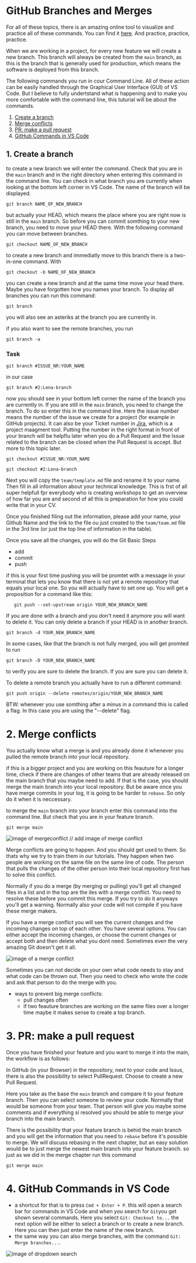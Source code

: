 # GitHub Branches and Merges

For all of these topics, there is an amazing online tool to visualize and practice all of these commands.
You can find it [here](https://learngitbranching.js.org/). And practice, practice, practice.

When we are working in a project, for every new feature we will create a new branch. This branch will always be created from the `main` branch, as this is the branch that is generally used for production, which means the software is deployed from this branch.

The following commands you run in cour Command Line. All of these action can be easily handled through the Graphical User Interface (GUI) of VS Code. But I believe to fully undertstand what is happening and to make you more comfortable with the command line, this tuturial will be about the commands.

1. [Create a branch](#1-create-a-branch)
2. [Merge conflicts](#2-merge-conflicts)
3. [PR: make a pull request](#3-pr-make-a-pull-request)
4. [GitHub Commands in VS Code](#4-github-commands-in-vs-code)

## 1. Create a branch

to create a new branch we will enter the command. Check that you are in the `main` branch and in the right directory when entering this command in the command line. You can check in what branch you are currently when looking at the bottom left corner in VS Code. The name of the branch will be displayed.

```
git branch NAME_OF_NEW_BRANCH
```

but actually your HEAD, which means the place where you are right now is still in the `main` branch. So before you can commit somthing to your new branch, you need to move your HEAD there. With the following command you can move between branches.

```
git checkout NAME_OF_NEW_BRANCH
```

to create a new branch and immediatly move to this branch there is a two-in-one command. With

```
git checkout -b NAME_OF_NEW_BRANCH
```

you can create a new branch and at the same time move your head there.
Maybe you have forgotten how you names your branch. To display all branches you can run this command:

```
git branch
```

you will also see an asteriks at the branch you are currently in.

if you also want to see the remote branches, you run

```
git branch -a
```

### Task

```
git branch #ISSUE_NR:YOUR_NAME
```

in our case

```
git branch #2:Lena-branch
```

now you should see in your bottom left corner the name of the branch you are currently in. If you are still in the `main` branch, you need to change the branch. To do so enter this in the command line.
Here the issue number means the number of the issue we create for a project (for example in GitHub projects). It can also be your Ticket number in [Jira](https://jira.atlassian.com/), which is a project maagment tool. Putting the number in the right format in front of your branch will be helpflu later when you do a Pull Request and the Issue related to the branch can be closed when the Pull Request is accept. But more to this topic later.

```
git checkout #ISSUE_NR:YOUR_NAME
```

```
git checkout #2:Lena-branch
```

Next you will copy the `team/template.md` file and rename it to your name. Then fill in all information about your technical knowledge. This is frst of all super helpfull fpr everybody who is creating workshops to get an overview of how far you are and second of all this is preparation for how you could write that in your CV.

Once you finished filing out the information, please add your name, your Github Name and the link to the file ou just created to the `team/team.md` file in the 3rd line (or just the top line of information in the table).

Once you save all the changes, you will do the Git Basic Steps

- add
- commit
- push

if this is your first time pushing you will be promtet with a message in your terminal that lets you know that there is not yet a remote repository that equals your local one. So you will actually have to set one up. You will get a proposition for a command like this:

```
   git push --set-upstream origin YOUR_NEW_BRANCH_NAME
```

If you are done with a branch and you don't need it anymore you will want to delete it. You can only delete a branch if your HEAD is in another branch.

```
git branch -d YOUR_NEW_BRANCH_NAME
```

In some cases, like that the branch is not fully merged, you will get promted to run

```
git branch -D YOUR_NEW_BRANCH_NAME
```

to verify you are sure to delete the branch. If you are sure you can delete it.

To delete a remote branch you actually have to run a different command:

```
git push origin --delete remotes/origin/YOUR_NEW_BRANCH_NAME
```

BTW: whenever you use somthing after a minus in a command this is called a flag.
In this case you are using the "--delete" flag.

# 2. Merge conflicts

You actually know what a merge is and you already done it whenever you pulled the remote branch into your local repository.

if this is a bigger project and you are working on this feauture for a longer time, check if there are changes of other teams that are already released on the main branch that you maybe need to add. If that is the case, you should merge the main branch into your local repository. But be aware once you have merge commits in your log, it is going to be harder to `rebase`. So only do it when it is neccessary.

to merge the `main` branch into your branch enter this command into the command line. But check that you are in your feature branch.

```
git merge main
```

![image of mergeconflict](./assets/Bildschirmfoto%202021-08-03%20um%2022.27.09.png) // add image of merge conflict

Merge conflicts are going to happen. And you should get used to them. So thats why we try to train them in our tutorials. They happen when two people are working on the same file on the same line of code. The person that pulls the changes of the other person into their local repsoitory first has to solve this conflict.

Normally if you do a merge (by merging or pulling) you'll get all changed files in a list and in the top are the iles with a merge conflict. You need to resolve these before you commit this merge. If you try to do it anyways you'll get a warning.
Normally also your code will not compile if you have these merge makers.

If you have a merge conflict you will see the current changes and the incoming changes on top of each other. You have several options. You can either accept the incoming changes, or choose the current changes or accept both and then delete what you dont need. Sometimes even the very amazing Git doesn't get it all.

![image of a merge conflict](./../assets/mergeconflict.png)

Sometimes you can not decide on your own what code needs to stay and what code can be thrown out. Then you need to check who wrote the code and ask that person to do the merge with you.

- ways to prevent big merge conflicts:
  - pull changes often
  - if two feauture branches are working on the same files over a longer time maybe it makes sense to create a top branch.

# 3. PR: make a pull request

Once you have finished your feature and you want to merge it into the main, the workflow is as follows:

In GitHub (in your Browser) in the repository, next to your code and Issus, there is also the possibility to select PullRequest. Choose to create a new Pull Request.

Here you take as the base the `main` branch and compare it to your feature branch.
Then you can select someone to review your code. Normally that would be someone from your team. That person will give you maybe some comments and if everything si resolved you should be able to merge your branch into the main branch.

There is the possibility that your feature branch is behid the main branch and you will get the information that you need to `rebase` before it's possible to merge.
We will discuss rebasing in the next chapter, but an easy solution would be to just merge the newest main branch into your feature branch. so just as we did in the merge chapter run this command

```
git merge main
```

# 4. GitHub Commands in VS Code

- a shortcut for that is to press `Cmd + Enter + P`. this will open a search bar for commands in VS Code and when you search for `Git`you get shown several commands. Here you select `Git: Checkout to...` the next option will be either to select a branch or to create a new branch. Here you can then just enter the name of the new branch.
- the same way you can also merge branches, with the command `Git: Merge branches...`.

![image of dropdown search](./../assets/dropdownsearch.png)

